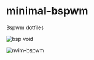 # minimal-bspwm
Bspwm dotfiles 

![bsp void](https://github.com/autonomuscoder/minimal-bspwm/assets/112854891/e8fd7574-12de-42e2-afe2-5c1f7b6af0cc)


![nvim-bspwm](https://github.com/autonomuscoder/minimal-bspwm/assets/112854891/181f13b3-c738-40b5-80ff-4ae8a58312a8)
